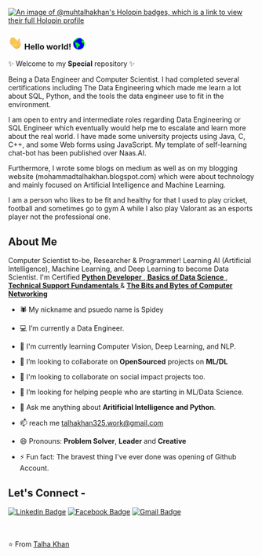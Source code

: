 [![An image of @muhtalhakhan's Holopin badges, which is a link to view their full Holopin profile](https://holopin.me/muhtalhakhan)](https://holopin.io/@muhtalhakhan)

### <img src="https://github.com/beliketalha/beliketalha/blob/main/Assets/Hi.gif" width="29px"> Hello world!&nbsp;<img src="https://github.com/beliketalha/beliketalha/blob/main/Assets/Earth.gif" width="24px"> 
✨ Welcome to my **Special** repository ✨

Being a Data Engineer and Computer Scientist. I had completed several certifications including The Data Engineering which made me learn a lot about SQL, Python, and the tools the data engineer use to fit in the environment.

I am open to entry and intermediate roles regarding Data Engineering or SQL Engineer which eventually would help me to escalate and learn more about the real world. I have made some university projects using Java, C, C++, and some Web forms using JavaScript. My template of self-learning chat-bot has been published over Naas.AI.

Furthermore, I wrote some blogs on medium as well as on my blogging website (mohammadtalhakhan.blogspot.com) which were about technology and mainly focused on Artificial Intelligence and Machine Learning.

I am a person who likes to be fit and healthy for that I used to play cricket, football and sometimes go to gym A while I also play Valorant as an esports player not the professional one.

## About Me

Computer Scientist to-be, Researcher & Programmer! Learning AI (Artificial Intelligence), Machine Learning, and Deep Learning to become Data Scientist. I'm Certified <a href="https://www.coursera.org/account/accomplishments/verify/2PMUNSZEDKKV" target="_blank"> <b>Python Developer</b> </a>,<a href="https://www.coursera.org/account/accomplishments/verify/AD9KVUHQSMSP" target="_blank"> <b>Basics of Data Science</b> </a>,<a href="https://www.coursera.org/account/accomplishments/verify/RYLK26HA3K8P" target="_blank"> <b>Technical Support Fundamentals
</b> </a> & <a href="https://www.coursera.org/account/accomplishments/verify/HYX3TZPGL58T" target="_blank"><b>The Bits and Bytes of Computer Networking</b> </a>

<!-- As a Learner of Artificial Intelligence, Machine Learning, and Deep Learning trying to 
Check out my <a href="https://mustafa-ali-mir.herokuapp.com/" target="_blank"> <b>Portfolio</b></a> -->

- 🕷️ My nickname and psuedo name is Spidey

- 💻 I’m currently a Data Engineer.

- 🌱 I'm currently learning Computer Vision, Deep Learning, and NLP.

- 🔭 I’m looking to collaborate on **OpenSourced** projects on **ML/DL**

- 👯 I'm looking to collaborate on social impact projects too.

- 🤔 I’m looking for helping people who are starting in ML/Data Science.

- 💬 Ask me anything about **Aritificial Intelligence and Python**.

- 📫 reach me talhakhan325.work@gmail.com

- 😄 Pronouns: **Problem Solver**, **Leader** and **Creative**

- ⚡ Fun fact: The bravest thing I've ever done was opening of Github Account.

 <!-- [![Talha's github stats](https://github-readme-stats.vercel.app/api?username=muhtalhakhan)](https://github.com/muhtalhakhan/github-readme-stats) -->

## Let's Connect -

[![Linkedin Badge](https://img.shields.io/badge/-muhtalhakhan-blue?style=flat-square&logo=Linkedin&logoColor=white&link=https://www.linkedin.com/in/muhtalhakhan/)](Linkedin)   [![Facebook Badge](https://img.shields.io/badge/-muhtalhakhan-03a57a?style=flat-square&labelColor=FFFFFF&logo=Facebook&link=https://facebook.com/muhtalhakhan)](https://facebook.com/muhtalhakhan)   [![Gmail Badge](https://img.shields.io/badge/-talhakhan325.work@gmail.com-c14438?style=flat-square&logo=Gmail&logoColor=white&link=mailto:talhakhan325.work@gmail.com)](mailto:talhakhan325.work@gmail.com)

<br><br>
⭐ From [Talha Khan](https://github.com/muhtalhakhan)
